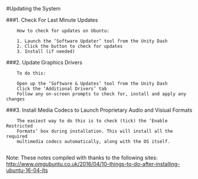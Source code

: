 #Updating the System

###1. Check For Last Minute Updates
```
    How to check for updates on Ubuntu:

    1. Launch the ‘Software Updater’ tool from the Unity Dash
    2. Click the button to check for updates
    3. Install (if needed)
```

###2. Update Graphics Drivers
```
    To do this:

    Open up the ‘Software & Updates’ tool from the Unity Dash
    Click the ‘Additional Drivers’ tab
    Follow any on-screen prompts to check for, install and apply any changes 
```

###3. Install Media Codecs to Launch Proprietary Audio and Visiual Formats
```
    The easiest way to do this is to check (tick) the ‘Enable Restricted 
    Formats‘ box during installation. This will install all the required 
    multimedia codecs automatically, along with the OS itself.
    
```

Note: These notes compiled with thanks to the following sites:
http://www.omgubuntu.co.uk/2016/04/10-things-to-do-after-installing-ubuntu-16-04-lts

